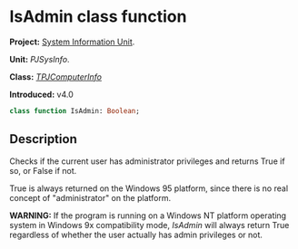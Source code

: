 # IsAdmin class function

**Project:** [System Information Unit](../API.md).

**Unit:** _PJSysInfo_.

**Class:** _[TPJComputerInfo](./TPJComputerInfo.md)_

**Introduced:** v4.0

```pascal
class function IsAdmin: Boolean;
```

## Description

Checks if the current user has administrator privileges and returns True if so, or False if not.

True is always returned on the Windows 95 platform, since there is no real concept of "administrator" on the platform.

**WARNING:** If the program is running on a Windows NT platform operating system in Windows 9x compatibility mode, _IsAdmin_ will always return True regardless of whether the user actually has admin privileges or not.
